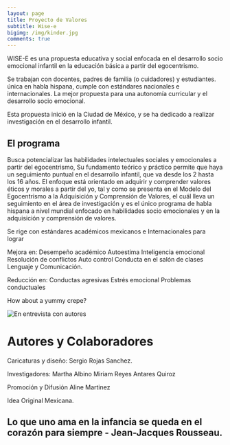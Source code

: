 ```yaml
---
layout: page
title: Proyecto de Valores 
subtitle: Wise-e
bigimg: /img/kinder.jpg
comments: true
---
```

WISE-E es una propuesta educativa y social enfocada en el desarrollo socio emocional infantil en la educación básica 
a partir del egocentrismo.

Se trabajan con docentes, padres de familia (o cuidadores) y estudiantes. 
única en habla hispana, cumple con estándares nacionales e internacionales. 
La mejor propuesta para una autonomía curricular  y el desarrollo socio emocional. 

Esta propuesta inició en la  Ciudad de México, y se ha dedicado a realizar investigación en el desarrollo infantil. 

## El programa

 Busca potencializar las habilidades intelectuales sociales y emocionales a partir del egocentrismo, 
 Su fundamento teórico y práctico permite que haya un seguimiento puntual en el desarrollo infantil, 
 que va desde los 2 hasta los 16 años. El enfoque está orientado en adquirir y comprender valores éticos y 
 morales a partir del yo, tal y como se presenta en el Modelo del Egocentrismo a la Adquisición y Comprensión 
 de Valores, el cuál lleva un seguimiento en el área de investigación y es el único programa de habla hispana 
 a nivel mundial enfocado en habilidades socio emocionales y en la adquisición y comprensión de valores. 

Se rige con estándares académicos mexicanos e Internacionales para lograr 

Mejora en:
Desempeño académico
Autoestima
Inteligencia emocional
Resolución de conflictos
Auto control
Conducta en el salón de clases
Lenguaje y Comunicación.

Reducción en:
Conductas agresivas
Estrés emocional
Problemas conductuales

How about a yummy crepe?

![En entrevista con autores](https://www.youtube.com/watch?v=_NzXsgVKpFQ)

# Autores y Colaboradores 

Caricaturas y diseño: Sergio Rojas Sanchez. 

Investigadores:
Martha Albino
Miriam Reyes
Antares Quiroz

Promoción y Difusión
Aline Martinez

Idea Original Mexicana.

##  Lo que uno ama en la infancia se queda en el corazón para siempre - Jean-Jacques Rousseau.
